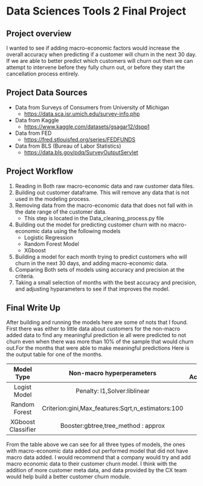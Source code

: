 # Data Sciences Tools 2 Final Project

## Project overview
I wanted to see if adding macro-economic factors would increase the overall accuracy when predicting if a customer will
churn in the next 30 day. If we are able to better predict which customers will churn out then we can attempt to intervene 
before they fully churn out, or before they start the cancellation process entirely.

## Project Data Sources
* Data from Surveys of Consumers from University of Michigan
  * https://data.sca.isr.umich.edu/survey-info.php
* Data from Kaggle
  * https://www.kaggle.com/datasets/gsagar12/dspp1
* Data from FED
  * https://fred.stlouisfed.org/series/FEDFUNDS
* Data from BLS (Bureau of Labor Statistics)
  * https://data.bls.gov/pdq/SurveyOutputServlet

## Project Workflow
1. Reading in Both raw macro-economic data and raw customer data files.
2. Building out customer dataframe. This will remove any data that is not used in the modeling process.
3. Removing data from the macro-economic data that does not fall with in the date range of the customer data.
   * This step is located in the Data_cleaning_process.py file
4. Building out the model for predicting customer churn with no macro-economic data using the following models
    * Logistic Regression
    * Random Forest Model
    * XGboost
5. Building a model for each month trying to predict customers who will churn in the next 30 days, and adding
macro-economic data.
6. Comparing Both sets of models using accuracy and precision at the criteria.
7. Taking a small selection of months with the best accuracy and precision, and adjusting hyparameters to see if that 
improves the model.

## Final Write Up

After building and running the models here are some of nots that I found. First there was either to little data about
customers for the non-macro added data to find any meaningful prediction ie all were predicted to not churn even when 
there was more than 10% of the sample that would churn out.For the months that were able to make meaningful predictions
Here is the output table for one of the months.

|Model Type|Non-macro hyperperameters| NM Accuracy | NM precision| Macro-Data Hyperperameters|M Accuracy| M Precision|
|:---:|:---:|:---:|:---:|:---:|:---:|:---:|
|Logist Model|Penalty: l1,Solver:liblinear|.941|.941|Penalty:l1,Solver:libinear|.943|.943|
|Random Forest|Criterion:gini,Max_features:Sqrt,n_estimators:100|.941|.941|Criterion:gini,Max_features:Sqrt,n_estimators:100|.946|.943|
|XGboost Classifier|Booster:gbtree,tree_method : approx|.941|.941|Booster:gbtree,tree_method : approx|.943|.943|

From the table above we can see for all three types of models, the ones with macro-economic data added out performed 
model that did not have macro data added. I would recommend that a company would try and add macro economic data to their 
customer churn model. I think with the addition of more customer meta data, and data provided by the CX team would help build 
a better customer churn module.

